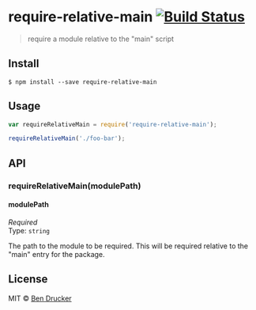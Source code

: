 # require-relative-main [![Build Status](https://travis-ci.org/bendrucker/require-relative-main.svg?branch=master)](https://travis-ci.org/bendrucker/require-relative-main)

> require a module relative to the "main" script


## Install

```
$ npm install --save require-relative-main
```


## Usage

```js
var requireRelativeMain = require('require-relative-main');

requireRelativeMain('./foo-bar');
```

## API

### requireRelativeMain(modulePath)

#### modulePath

*Required*  
Type: `string`

The path to the module to be required. This will be required relative to the "main" entry for the package.


## License

MIT © [Ben Drucker](http://bendrucker.me)
